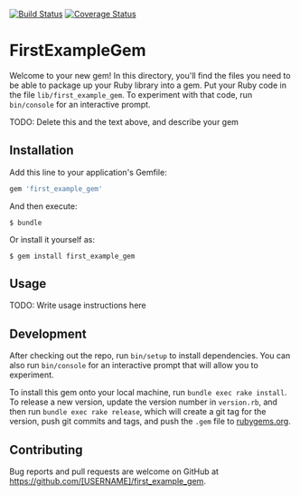 [![Build Status](https://travis-ci.org/abdomazzika/first_example_gem.svg?branch=master)](https://travis-ci.org/abdomazzika/first_example_gem) [![Coverage Status](https://coveralls.io/repos/github/abdomazzika/first_example_gem/badge.svg?branch=master)](https://coveralls.io/github/abdomazzika/first_example_gem?branch=master)

# FirstExampleGem

Welcome to your new gem! In this directory, you'll find the files you need to be able to package up your Ruby library into a gem. Put your Ruby code in the file `lib/first_example_gem`. To experiment with that code, run `bin/console` for an interactive prompt.

TODO: Delete this and the text above, and describe your gem

## Installation

Add this line to your application's Gemfile:

```ruby
gem 'first_example_gem'
```

And then execute:

    $ bundle

Or install it yourself as:

    $ gem install first_example_gem

## Usage

TODO: Write usage instructions here

## Development

After checking out the repo, run `bin/setup` to install dependencies. You can also run `bin/console` for an interactive prompt that will allow you to experiment.

To install this gem onto your local machine, run `bundle exec rake install`. To release a new version, update the version number in `version.rb`, and then run `bundle exec rake release`, which will create a git tag for the version, push git commits and tags, and push the `.gem` file to [rubygems.org](https://rubygems.org).

## Contributing

Bug reports and pull requests are welcome on GitHub at https://github.com/[USERNAME]/first_example_gem.
